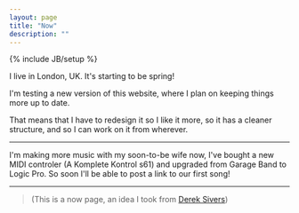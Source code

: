 ```yaml
---
layout: page
title: "Now"
description: ""
---
```

{% include JB/setup %}

I live in London, UK. It's starting to be spring!

I'm testing a new version of this website, where I plan on keeping things more up to date.

That means that I have to redesign it so I like it more, so it has a cleaner structure, and so I can work on it from wherever.

----

I'm making more music with my soon-to-be wife now, I've bought a new MIDI controler (A Komplete Kontrol s61) and upgraded from Garage Band to Logic Pro. So soon I'll be able to post a link to our first song!


----


> (This is a now page, an idea I took from [Derek Sivers](https://nownownow.com/about))
